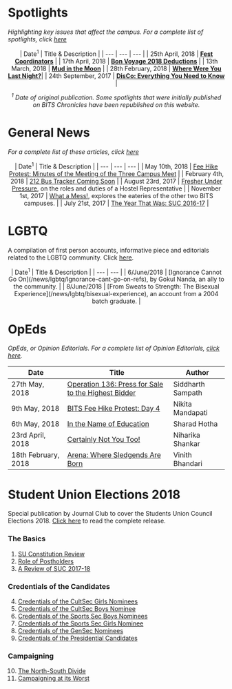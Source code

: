 <!-- TITLE: News -->
<!-- SUBTITLE: Campus news and articles, published by the Journal Club and affiliates -->

# Spotlights
*Highlighting key issues that affect the campus. For a complete list of spotlights, click [here](/news/spotlight)*

<center>

| Date<sup>1</sup> | Title & Description |
| --- | --- | --- |
| 25th April, 2018 | **[Fest Coordinators](/news/spotlight/fest-coordinators)** |
| 17th April, 2018 | **[Bon Voyage 2018 Deductions](/news/spotlight/bon-voyage-2018)** | 
| 13th March, 2018 | **[Mud in the Moon](/news/spotlight/moonlight-dinner-2018)** |
| 28th February, 2018 | **[Where Were You Last Night?](/news/spotlight/where-you-last-night)**| 
| 24th September, 2017 | **[DisCo: Everything You Need to Know](/news/spotlight/discos)** |

<i><sup>1</sup> Date of original publication. Some spotlights that were initially published on BITS Chronicles have been republished on this website.</i>  
</center>

# General News
*For a complete list of these articles, click [here](/news/general)*

<center>

| Date<sup>1</sup> | Title & Description |
| --- | --- | --- |
| May 10th, 2018 | [Fee Hike Protest: Minutes of the Meeting of the Three Campus Meet](/news/general/2018-fee-hike-directors-meet-minutes)  |
| February 4th, 2018 | [212 Bus Tracker Coming Soon](/news/general/212-tracker-soon) |
| August 23rd, 2017 | [Fresher Under Pressure](/news/general/2017-hrep-elections), on the roles and duties of a Hostel Representative |
| November 1st, 2017 | [What a Mess!](/news/general/mess-other-campuses), explores the eateries of the other two BITS campuses. | 
| July 21st, 2017  | [The Year That Was: SUC 2016-17](/news/general/suc-2016-17) |

</center>


# LGBTQ
A compilation of first person accounts, informative piece and editorials related to the LGBTQ community. Click [here](/news/lgbtq).
<center>
| Date<sup>1</sup> | Title & Description |
| --- | --- |
| 6/June/2018 | [Ignorance Cannot Go On](/news/lgbtq/Ignorance-cant-go-on-refs), by Gokul Nanda, an ally to the community. |
| 8/June/2018 | [From Sweats to Strength: The Bisexual Experience](/news/lgbtq/bisexual-experience), an account from a 2004 batch graduate. |
</center>

# OpEds
*OpEds, or Opinion Editorials. For a complete list of Opinion Editorials, [click here](/news/oped).*
<center>

| Date | Title | Author |
| --- | --- | --- |
| 27th May, 2018 | [Operation 136: Press for Sale to the Highest Bidder](/news/oped/operation-136-cobrapost-press) | Siddharth Sampath |
| 9th May, 2018 | [BITS Fee Hike Protest: Day 4](/news/oped/day-4-fee-hike-protest) | Nikita Mandapati |
| 6th May, 2018 | [In the Name of Education](/news/oped/name-of-education) | Sharad Hotha |
| 23rd April, 2018 | [Certainly Not You Too!](/news/oped/not-you-too) | Niharika Shankar |
| 18th February, 2018 | [Arena: Where Sledgends Are Born](/news/oped/arena-where-sledgends-are-born) | Vinith Bhandari |
</center>

# Student Union Elections 2018
Special publication by Journal Club to cover the Students Union Council Elections 2018. [Click here](/news/witw/vol-1/4) to read the complete release.

### The Basics
1. [SU Constitution Review](/news/witw/vol-1/4/constitution-review)
2. [Role of Postholders](/news/witw/vol-1/4/post-holders-role)
3. [A Review of SUC 2017-18](/news/witw/vol-1/4/suc-2017-18)

### Credentials of the Candidates
4. [Credentials of the CultSec Girls Nominees](/news/witw/vol-1/4/cult-sec-girls-creds)
5. [Credentials of the CultSec Boys Nominee](/news/witw/vol-1/4/cult-sec-boys-creds)
6. [Credentials of the Sports Sec Boys Nominees](/news/witw/vol-1/4/sports-sec-boys-creds)
7. [Credentials of the Sports Sec Girls Nominee](/news/witw/vol-1/4/sports-sec-girls-creds)
8. [Credentials of the GenSec Nominees](/news/witw/vol-1/4/gensec-creds)
9. [Credentials of the Presidential Candidates](/news/witw/vol-1/4/prez-creds)

### Campaigning
10. [The North-South Divide](/news/witw/vol-1/4/north-south)
11. [Campaigning at its Worst](/news/witw/vol-1/4/campaign-worst)
